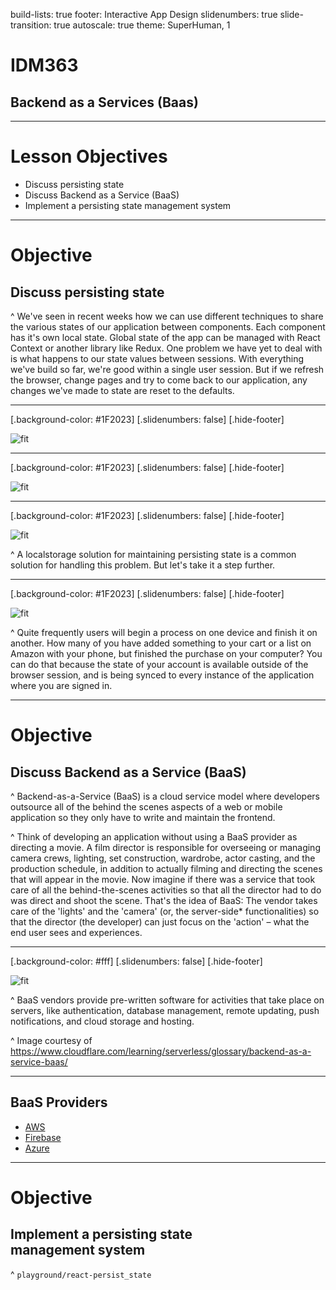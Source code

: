 build-lists: true
footer: Interactive App Design
slidenumbers: true
slide-transition: true
autoscale: true
theme: SuperHuman, 1

# IDM363

## Backend as a Services (Baas)

---

# Lesson Objectives

- Discuss persisting state
- Discuss Backend as a Service (BaaS)
- Implement a persisting state management system

---

# Objective

## Discuss persisting state

^ We've seen in recent weeks how we can use different techniques to share the various states of our application between components. Each component has it's own local state. Global state of the app can be managed with React Context or another library like Redux. One problem we have yet to deal with is what happens to our state values between sessions. With everything we've build so far, we're good within a single user session. But if we refresh the browser, change pages and try to come back to our application, any changes we've made to state are reset to the defaults.

---

[.background-color: #1F2023]
[.slidenumbers: false]
[.hide-footer]

![fit](https://res.cloudinary.com/pjs-uxid/image/upload/v1653416294/interactive_app_design/persisting_state-dark_mode-settings_pqc2pl.svg)

---

[.background-color: #1F2023]
[.slidenumbers: false]
[.hide-footer]

![fit](https://res.cloudinary.com/pjs-uxid/image/upload/v1653416294/interactive_app_design/persisting_state-dark_mode-state_iygjee.svg)

---

[.background-color: #1F2023]
[.slidenumbers: false]
[.hide-footer]

![fit](https://res.cloudinary.com/pjs-uxid/image/upload/v1653416294/interactive_app_design/persisting_state-dark_mode-localstorage_spfdkm.svg)

^ A localstorage solution for maintaining persisting state is a common solution for handling this problem. But let's take it a step further.

---

[.background-color: #1F2023]
[.slidenumbers: false]
[.hide-footer]

![fit](https://res.cloudinary.com/pjs-uxid/image/upload/v1653418643/interactive_app_design/persisting_state_multiapp_pwfcyw.jpg)

^ Quite frequently users will begin a process on one device and finish it on another. How many of you have added something to your cart or a list on Amazon with your phone, but finished the purchase on your computer? You can do that because the state of your account is available outside of the browser session, and is being synced to every instance of the application where you are signed in.

---

# Objective

## Discuss Backend as a Service (BaaS)

^ Backend-as-a-Service (BaaS) is a cloud service model where developers outsource all of the behind the scenes aspects of a web or mobile application so they only have to write and maintain the frontend.

^ Think of developing an application without using a BaaS provider as directing a movie. A film director is responsible for overseeing or managing camera crews, lighting, set construction, wardrobe, actor casting, and the production schedule, in addition to actually filming and directing the scenes that will appear in the movie. Now imagine if there was a service that took care of all the behind-the-scenes activities so that all the director had to do was direct and shoot the scene. That's the idea of BaaS: The vendor takes care of the 'lights' and the 'camera' (or, the server-side* functionalities) so that the director (the developer) can just focus on the 'action' – what the end user sees and experiences.

---

[.background-color: #fff]
[.slidenumbers: false]
[.hide-footer]

![fit](https://res.cloudinary.com/pjs-uxid/image/upload/v1653420814/interactive_app_design/what-is-backend-as-a-service_vwbepv.svg)

^ BaaS vendors provide pre-written software for activities that take place on servers, like authentication, database management, remote updating, push notifications, and cloud storage and hosting.

^ Image courtesy of <https://www.cloudflare.com/learning/serverless/glossary/backend-as-a-service-baas/>

---

## BaaS Providers

- [AWS](https://go.aws/3A3bQ5b)
- [Firebase](https://firebase.google.com)
- [Azure](https://azure.microsoft.com/en-us/)

---

# Objective

## Implement a persisting state<br>management system

^ `playground/react-persist_state`
